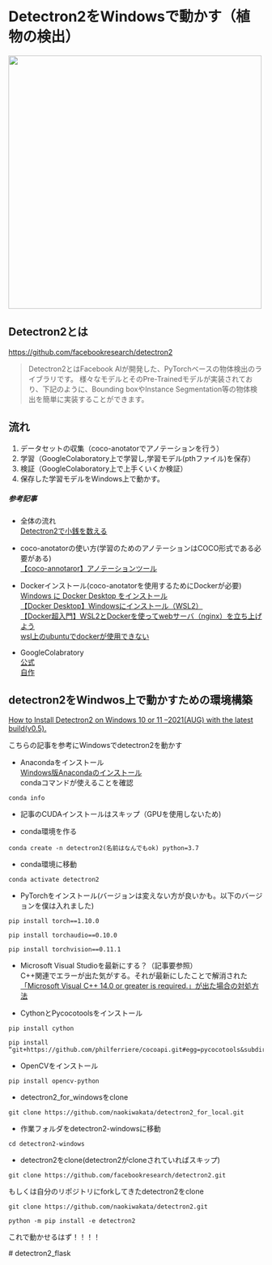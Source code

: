 # Detectron2をWindowsで動かす（植物の検出）
<img src="https://user-images.githubusercontent.com/65523426/163788316-8fbcf0de-49df-472c-853c-faedb6d83151.png" width="500">

## Detectron2とは
https://github.com/facebookresearch/detectron2

> Detectron2とはFacebook AIが開発した、PyTorchベースの物体検出のライブラリです。 様々なモデルとそのPre-Trainedモデルが実装されており、下記のように、Bounding boxやInstance Segmentation等の物体検出を簡単に実装することができます。

## 流れ
1. データセットの収集（coco-anotatorでアノテーションを行う）
2. 学習（GoogleColaboratory上で学習し,学習モデル(pthファイル)を保存）
3. 検証（GoogleColaboratory上で上手くいくか検証）
4. 保存した学習モデルをWindows上で動かす。

##### 参考記事
- 全体の流れ  
[Detectron2で小銭を数える](https://qiita.com/bear_montblanc/items/5bb1ad3506718120682d)

- coco-anotatorの使い方(学習のためのアノテーションはCOCO形式である必要がある)  
[【coco-annotaror】アノテーションツール](https://qiita.com/PoodleMaster/items/39830656d69d34a39f34)

- Dockerインストール(coco-anotatorを使用するためにDockerが必要)  
[Windows に Docker Desktop をインストール](https://docs.docker.jp/docker-for-windows/install.html)  
[【Docker Desktop】Windowsにインストール（WSL2）](https://chigusa-web.com/blog/windows%E3%81%ABdocker%E3%82%92%E3%82%A4%E3%83%B3%E3%82%B9%E3%83%88%E3%83%BC%E3%83%AB%E3%81%97%E3%81%A6python%E7%92%B0%E5%A2%83%E3%82%92%E6%A7%8B%E7%AF%89/)  
[【Docker超入門】WSL2とDockerを使ってwebサーバ（nginx）を立ち上げよう](https://qiita.com/PoodleMaster/items/75edc1744b0a4986c1c8)  
[wsl上のubuntuでdockerが使用できない](https://zenn.dev/kathmandu/articles/4a86c3d75b93c3)

- GoogleColabratory  
[公式](https://colab.research.google.com/drive/16jcaJoc6bCFAQ96jDe2HwtXj7BMD_-m5)  
[自作](https://colab.research.google.com/drive/1XLbOV9x-MQo__WdDnQLxxN0IGJqx4lsE?hl=ja#scrollTo=eeK_hvuzlPtV)

## detectron2をWindwos上で動かすための環境構築 
[How to Install Detectron2 on Windows 10 or 11 –2021(AUG) with the latest build(v0.5).](https://medium.com/@yogeshkumarpilli/how-to-install-detectron2-on-windows-10-or-11-2021-aug-with-the-latest-build-v0-5-c7333909676f)

こちらの記事を参考にWindowsでdetectron2を動かす
- Anacondaをインストール  
[Windows版Anacondaのインストール](https://www.python.jp/install/anaconda/windows/install.html)  
condaコマンドが使えることを確認
```
conda info
```
- 記事のCUDAインストールはスキップ（GPUを使用しないため)  

- conda環境を作る
```
conda create -n detectron2(名前はなんでもok) python=3.7
```

- conda環境に移動
```
conda activate detectron2
```

- PyTorchをインストール(バージョンは変えない方が良いかも。以下のバージョンを僕は入れました)
```
pip install torch==1.10.0
```
```
pip install torchaudio==0.10.0
```
```
pip install torchvision==0.11.1
```
- Microsoft Visual Studioを最新にする？（記事要参照）  
C++関連でエラーが出た気がする。それが最新にしたことで解消された  
[「Microsoft Visual C++ 14.0 or greater is required.」が出た場合の対処方法](https://self-development.info/%E3%80%8Cmicrosoft-visual-c-14-0-or-greater-is-required-%E3%80%8D%E3%81%8C%E5%87%BA%E3%81%9F%E5%A0%B4%E5%90%88%E3%81%AE%E5%AF%BE%E5%87%A6%E6%96%B9%E6%B3%95/)

- CythonとPycocotoolsをインストール
```
pip install cython
```
```
pip install “git+https://github.com/philferriere/cocoapi.git#egg=pycocotools&subdirectory=PythonAPI"
```

- OpenCVをインストール
```
pip install opencv-python
```

- detectron2_for_windowsをclone
```
git clone https://github.com/naokiwakata/detectron2_for_local.git
```
- 作業フォルダをdetectron2-windowsに移動
```
cd detectron2-windows
```

- detectron2をclone(detectron2がcloneされていればスキップ)
```
git clone https://github.com/facebookresearch/detectron2.git
```
もしくは自分のリポジトリにforkしてきたdetectron2をclone
```
git clone https://github.com/naokiwakata/detectron2.git
```
```
python -m pip install -e detectron2
```

これで動かせるはず！！！！

#   d e t e c t r o n 2 _ f l a s k  
 